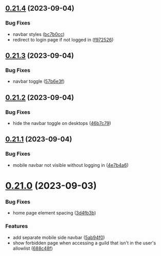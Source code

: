 ## [0.21.4](https://github.com/onesoft-sudo/sudobot-dashboard/compare/v0.21.3...v0.21.4) (2023-09-04)


### Bug Fixes

* navbar styles ([bc7b0cc](https://github.com/onesoft-sudo/sudobot-dashboard/commit/bc7b0cc920fb027e69a29cf16f757051f16510e4))
* redirect to login page if not logged in ([f972526](https://github.com/onesoft-sudo/sudobot-dashboard/commit/f972526712800c36871e71f5b2499522daa93682))



## [0.21.3](https://github.com/onesoft-sudo/sudobot-dashboard/compare/v0.21.2...v0.21.3) (2023-09-04)


### Bug Fixes

* navbar toggle ([57b6e3f](https://github.com/onesoft-sudo/sudobot-dashboard/commit/57b6e3fc3ebcc12751c91fb6c7dcb18e655ad9ec))



## [0.21.2](https://github.com/onesoft-sudo/sudobot-dashboard/compare/v0.21.1...v0.21.2) (2023-09-04)


### Bug Fixes

* hide the navbar toggle on desktops ([46b7c79](https://github.com/onesoft-sudo/sudobot-dashboard/commit/46b7c791d5501a2ec64752d3e4160b842e123971))



## [0.21.1](https://github.com/onesoft-sudo/sudobot-dashboard/compare/v0.21.0...v0.21.1) (2023-09-04)


### Bug Fixes

* mobile navbar not visible without logging in ([4e7b4a6](https://github.com/onesoft-sudo/sudobot-dashboard/commit/4e7b4a6daf596821cece070f8cfc750f6e1b8659))



# [0.21.0](https://github.com/onesoft-sudo/sudobot-dashboard/compare/v0.20.1...v0.21.0) (2023-09-03)


### Bug Fixes

* home page element spacing ([3d4fb3b](https://github.com/onesoft-sudo/sudobot-dashboard/commit/3d4fb3b99085bfeb2760729cfe80f98295052f25))


### Features

* add separate mobile side navbar ([5ab94f0](https://github.com/onesoft-sudo/sudobot-dashboard/commit/5ab94f093296829409d6bba13e90777670532b36))
* show forbidden page when accessing a guild that isn't in the user's allowlist ([688c48f](https://github.com/onesoft-sudo/sudobot-dashboard/commit/688c48f8b67ef558373af7467dc42f004c1a1a9b))



